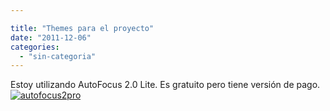```yaml
---

title: "Themes para el proyecto"
date: "2011-12-06"
categories: 
  - "sin-categoria"
---
```


Estoy utilizando AutoFocus 2.0 Lite. Es gratuito pero tiene versión de pago. [![autofocus2pro](images/6467066849_ddd9de8107_b.jpg)](https://www.fthrwght.com/autofocus/ "autofocus2pro por sicotico, en Flickr")

